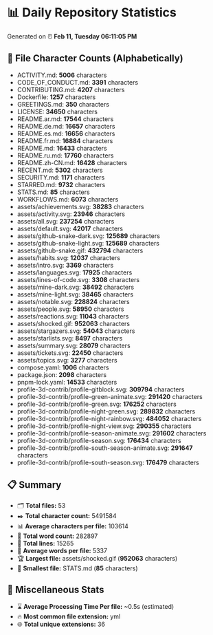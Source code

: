 # 📊 Daily Repository Statistics
Generated on ⏰ **Feb 11, Tuesday 06:11:05 PM**

## 📂 File Character Counts (Alphabetically)
- ACTIVITY.md: **5006** characters
- CODE_OF_CONDUCT.md: **3391** characters
- CONTRIBUTING.md: **4207** characters
- Dockerfile: **1257** characters
- GREETINGS.md: **350** characters
- LICENSE: **34650** characters
- README.ar.md: **17544** characters
- README.de.md: **16657** characters
- README.es.md: **16656** characters
- README.fr.md: **16884** characters
- README.md: **16433** characters
- README.ru.md: **17760** characters
- README.zh-CN.md: **16428** characters
- RECENT.md: **5302** characters
- SECURITY.md: **1171** characters
- STARRED.md: **9732** characters
- STATS.md: **85** characters
- WORKFLOWS.md: **6073** characters
- assets/achievements.svg: **38283** characters
- assets/activity.svg: **23946** characters
- assets/all.svg: **237254** characters
- assets/default.svg: **42017** characters
- assets/github-snake-dark.svg: **125689** characters
- assets/github-snake-light.svg: **125689** characters
- assets/github-snake.gif: **432794** characters
- assets/habits.svg: **12037** characters
- assets/intro.svg: **3369** characters
- assets/languages.svg: **17925** characters
- assets/lines-of-code.svg: **3308** characters
- assets/mine-dark.svg: **38492** characters
- assets/mine-light.svg: **38465** characters
- assets/notable.svg: **228824** characters
- assets/people.svg: **58950** characters
- assets/reactions.svg: **11043** characters
- assets/shocked.gif: **952063** characters
- assets/stargazers.svg: **54043** characters
- assets/starlists.svg: **8497** characters
- assets/summary.svg: **28079** characters
- assets/tickets.svg: **22450** characters
- assets/topics.svg: **3277** characters
- compose.yaml: **1006** characters
- package.json: **2098** characters
- pnpm-lock.yaml: **14533** characters
- profile-3d-contrib/profile-gitblock.svg: **309794** characters
- profile-3d-contrib/profile-green-animate.svg: **291420** characters
- profile-3d-contrib/profile-green.svg: **176252** characters
- profile-3d-contrib/profile-night-green.svg: **289832** characters
- profile-3d-contrib/profile-night-rainbow.svg: **484052** characters
- profile-3d-contrib/profile-night-view.svg: **290355** characters
- profile-3d-contrib/profile-season-animate.svg: **291602** characters
- profile-3d-contrib/profile-season.svg: **176434** characters
- profile-3d-contrib/profile-south-season-animate.svg: **291647** characters
- profile-3d-contrib/profile-south-season.svg: **176479** characters

## 📋 Summary
- 🗂️ **Total files:** 53
- ✒️ **Total character count:** 5491584
- 📊 **Average characters per file:** 103614
- 📝 **Total word count:** 282897
- 🧾 **Total lines:** 15265
- 📐 **Average words per file:** 5337
- 🏆 **Largest file:** assets/shocked.gif (**952063** characters)
- 🥉 **Smallest file:** STATS.md (**85** characters)

## 🌟 Miscellaneous Stats
- ⌛ **Average Processing Time Per file:** ~0.5s (estimated)
- 🔥 **Most common file extension:** yml
- 🌐 **Total unique extensions:** 36
